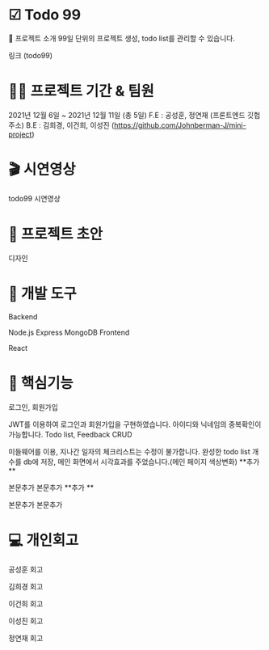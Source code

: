 # ☑ Todo 99
👋 프로젝트 소개
99일 단위의 프로젝트 생성, todo list를 관리할 수 있습니다.

링크 (todo99)



# 👨‍💻 프로젝트 기간 & 팀원
2021년 12월 6일 ~ 2021년 12월 11일 (총 5일)
F.E : 공성훈, 정연재 (프론트엔드 깃헙 주소)
B.E : 김희경, 이건희, 이성진 (https://github.com/Johnberman-J/mini-project)


# 🎬 시연영상
todo99 시연영상


# 🎨 프로젝트 초안
디자인


# 🔨 개발 도구
Backend

Node.js
Express
MongoDB
Frontend

React


# 📖 핵심기능
로그인, 회원가입

JWT를 이용하여 로그인과 회원가입을 구현하였습니다.
아이디와 닉네임의 중복확인이 가능합니다.
Todo list, Feedback CRUD

미들웨어를 이용, 지나간 일자의 체크리스트는 수정이 불가합니다.
완성한 todo list 개수를 db에 저장, 메인 화면에서 시각효과를 주었습니다.(메인 페이지 색상변화)
**추가 **

본문추가
본문추가
**추가 **

본문추가
본문추가


# 💻 개인회고
공성훈
회고


김희경
회고


이건희
회고


이성진
회고


정연재
회고
